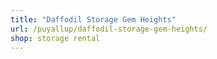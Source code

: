 ```yaml
---
title: "Daffodil Storage Gem Heights"
url: /puyallup/daffodil-storage-gem-heights/
shop: storage rental
---
```

